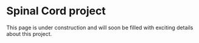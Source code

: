 # Spinal Cord project

This page is under construction and will soon be filled with exciting details about this project.